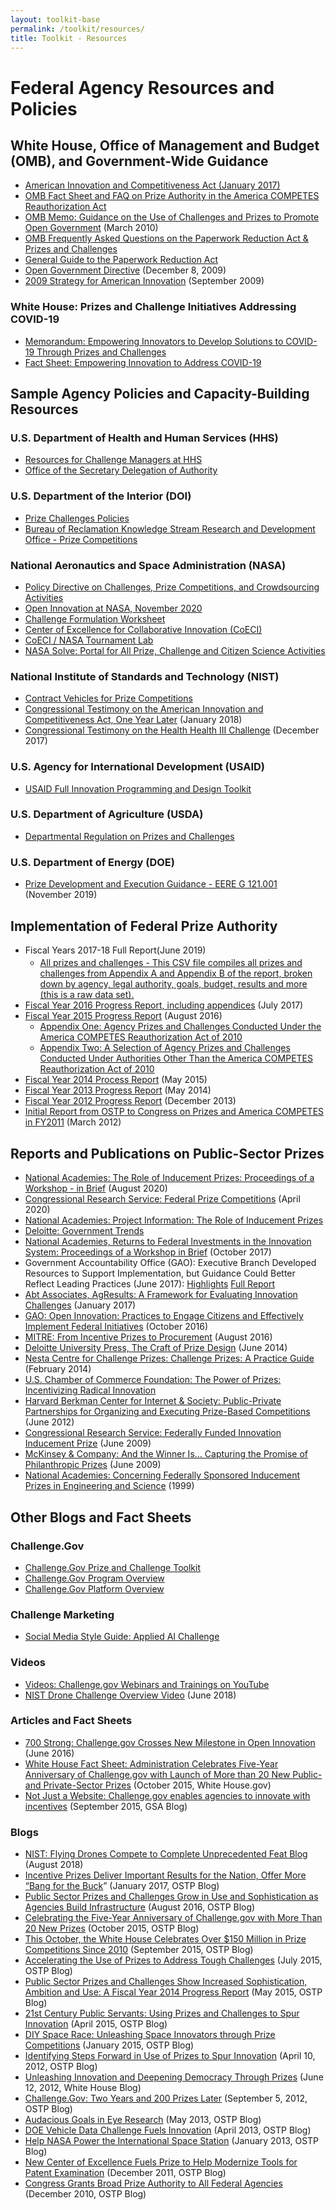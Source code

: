 ```yaml
---
layout: toolkit-base
permalink: /toolkit/resources/
title: Toolkit - Resources
---
```


<div class="toolkit usa-toolkit">
  <h1 id="federal-agency-resources-and-policies">Federal Agency Resources and Policies</h1>

  <h2 id="white-house-office-of-management-and-budget-omb-and-government-wide-guidance">White House, Office of Management and Budget (OMB), and Government-Wide Guidance</h2>
  <ul>
    <li><a href="https://www.congress.gov/bill/114th-congress/senate-bill/3084/text">American Innovation and Competitiveness Act (January 2017)</a></li>
    <li><a href="https://www.whitehouse.gov/wp-content/uploads/legacy_drupal_files/omb/assets/egov_docs/prize_authority_in_the_america_competes_reauthorization_act.pdf">OMB Fact Sheet and FAQ on Prize Authority in the America COMPETES Reauthorization Act</a></li>
    <li><a href="{{ site.baseurl }}/assets/document-library/Memoranda-Guidance-Use-Challenges-Prizes-Promote-Open-Government-M10-11.pdf">OMB Memo: Guidance on the Use of Challenges and Prizes to Promote Open Government</a> (March 2010)</li>
    <li><a href="{{ site.baseurl }}/assets/document-library/OIRA Challenge and Prizes FAQS.pdf">OMB Frequently Asked Questions on the Paperwork Reduction Act &amp; Prizes and Challenges</a></li>
    <li><a href="https://pra.digital.gov/">General Guide to the Paperwork Reduction Act</a></li>
    <li><a href="{{ site.baseurl }}/assets/document-library/Open-Government-Directive-M10-06.pdf">Open Government Directive</a> (December 8, 2009)</li>
    <li><a href="{{ site.baseurl }}/assets/document-library/Strategy-American-Innovation-2009.pdf">2009 Strategy for American Innovation</a> (September 2009)</li>
  </ul>

  <h3 id="white-house-prizes-and-challenge-initiatives-addressing-covid-19">White House: Prizes and Challenge Initiatives Addressing COVID-19</h3>
  <ul>
    <li><a href="{{ site.baseurl }}/assets/document-library/08.12.20 OSTP MEMO - Prizes and Challenges (2).pdf">Memorandum: Empowering Innovators to Develop Solutions to COVID-19 Through Prizes and Challenges</a></li>
    <li><a href="{{ site.baseurl }}/assets/document-library/WHOSTP COVID Innovation Fact Sheet (1).pdf">Fact Sheet: Empowering Innovation to Address COVID-19</a></li>
  </ul>

  <h2 id="sample-agency-policies-and-capacity-building-resources">Sample Agency Policies and Capacity-Building Resources</h2>

  <h3 id="us-department-of-health-and-human-services-hhs">U.S. Department of Health and Human Services (HHS)</h3>
  <ul>
    <li><a href="http://www.hhs.gov/idealab/competes/">Resources for Challenge Managers at HHS</a></li>
    <li><a href="https://www.gpo.gov/fdsys/pkg/FR-2011-05-04/pdf/2011-10847.pdf">Office of the Secretary Delegation of Authority</a></li>
  </ul>

  <h3 id="us-department-of-the-interior-doi">U.S. Department of the Interior (DOI)</h3>
  <ul>
    <li><a href="https://www.doi.gov/prizes/policies">Prize Challenges Policies</a></li>
    <!--*<li> [Bureau of Reclamation FY18 Prize Competitions Fact Sheet](https://www.usbr.gov/research/challenges/docs/FY18.pdf)</li>-->
    <li><a href="https://www.usbr.gov/research/docs/ks/ks-2019-04.pdf">Bureau of Reclamation Knowledge Stream Research and Development Office - Prize Competitions</a></li>
  </ul>

  <!-- Rest of the content goes here -->
  <h3 id="national-aeronautics-and-space-administration-nasa">National Aeronautics and Space Administration (NASA)</h3>

  <ul>
    <li><a href="http://nodis3.gsfc.nasa.gov/displayDir.cfm?t=NPD&amp;c=1090&amp;s=1">Policy Directive on Challenges, Prize Competitions, and Crowdsourcing Activities</a></li>
    <li><a href="{{ site.baseurl }}/assets/document-library/2020 Open Innovation at NASA.pdf">Open Innovation at NASA, November 2020</a></li>
    <li><a href="https://www.nasa.gov/sites/default/files/atoms/files/challengeproject_formulation_worksheet.pdf">Challenge Formulation Worksheet</a></li>
    <li><a href="https://www.nasa.gov/offices/COECI/index.html">Center of Excellence for Collaborative Innovation (CoECI)</a></li>
    <li><a href="https://www.nasa.gov/coeci/ntl">CoECI / NASA Tournament Lab</a></li>
    <li><a href="https://www.nasa.gov/solve">NASA Solve: Portal for All Prize, Challenge and Citizen Science Activities</a></li>
  </ul>

  <h3 id="national-institute-of-standards-and-technology-nist">National Institute of Standards and Technology (NIST)</h3>

  <ul>
    <li><a href="https://www.nist.gov/ctl/pscr/contract-vehicles-prize-challenges">Contract Vehicles for Prize Competitions</a></li>
    <li><a href="https://www.nist.gov/speech-testimony/one-year-later-american-innovation-and-competitiveness-act">Congressional Testimony on the American Innovation and Competitiveness Act, One Year Later</a> (January 2018)</li>
    <li><a href="https://www.nist.gov/speech-testimony/head-health-challenge-preventing-head-trauma-football-field-shop-floor-battlefield">Congressional Testimony on the Health Health III Challenge</a> (December 2017)</li>
  </ul>

  <h3 id="us-agency-for-international-development-usaid">U.S. Agency for International Development (USAID)</h3>

  <ul>
    <li><a href="https://pdf.usaid.gov/pdf_docs/PBAAF082.pdf">USAID Full Innovation Programming and Design Toolkit</a></li>
  </ul>

  <h3 id="us-department-of-agriculture-usda">U.S. Department of Agriculture (USDA)</h3>

  <ul>
    <li><a href="https://www.ocio.usda.gov/document/departmental-regulation-2405-001">Departmental Regulation on Prizes and Challenges</a></li>
  </ul>

  <h3 id="us-department-of-energy-doe">U.S. Department of Energy (DOE)</h3>

  <ul>
    <li><a href="{{ site.baseurl }}/assets/document-library/EERE_G_121.001_EERE_Prize_Guidance_0 (1).pdf">Prize Development and Execution Guidance - EERE G 121.001</a> (November 2019)</li>
  </ul>

  <h2 id="implementation-of-federal-prize-authority">Implementation of Federal Prize Authority</h2>

  <ul>
    <li>Fiscal Years 2017-18 Full Report(June 2019)
      <ul style="margin-top: 0.25em;">
        <li><a href="{{ site.baseurl }}/assets/document-library/prize-competition-appendices-as-a-CSV.CSV">All prizes and challenges - This CSV file compiles all prizes and challenges from Appendix A and Appendix B of the report, broken down by agency, legal authority, goals, budget, results and more (this is a raw data set).</a></li>
      </ul>
    </li>
    <li><a href="{{ site.baseurl }}/assets/document-library/FY2016-Implementation-Federal-Prize-Authority-Report-and-Appendices.pdf">Fiscal Year 2016 Progress Report, including appendices</a> (July 2017)</li>
    <li><a href="{{ site.baseurl }}/assets/document-library/FY2015-Implementation-Federal-Prize-Authority-Report.pdf">Fiscal Year 2015 Progress Report</a> (August 2016)
      <ul>
        <li><a href="{{ site.baseurl }}/assets/document-library/FY_2015_COMPETES_Prize_Report_Appendix_1.pdf">Appendix One: Agency Prizes and Challenges Conducted Under the America COMPETES Reauthorization Act of 2010</a></li>
        <li><a href="{{ site.baseurl }}/assets/document-library/FY_2015_COMPETES_Prize_Report_Appendix_2.pdf">Appendix Two: A Selection of Agency Prizes and Challenges Conducted Under Authorities Other Than the America COMPETES Reauthorization Act of 2010</a></li>
      </ul>
    </li>
    <li><a href="{{ site.baseurl }}/assets/document-library/FY2014-Implementation-Federal-Prize-Authority-Report.pdf">Fiscal Year 2014 Process Report</a> (May 2015)</li>
    <li><a href="{{ site.baseurl }}/assets/document-library/FY2013-Implementation-Federal-Prize-Authority-Report.pdf">Fiscal Year 2013 Progress Report</a> (May 2014)</li>
    <li><a href="{{ site.baseurl }}/assets/document-library/FY2012-Implementation-Federal-Prize-Authority-Report.pdf">Fiscal Year 2012 Progress Report</a> (December 2013)</li>
    <li><a href="{{ site.baseurl }}/assets/document-library/FY2011-Implementation-Federal-Prize-Authority-Report.pdf">Initial Report from OSTP to Congress on Prizes and America COMPETES in FY2011</a> (March 2012)</li>
  </ul>

  <h2 id="reports-and-publications-on-public-sector-prizes">Reports and Publications on Public-Sector Prizes</h2>

  <ul>
    <li><a href="https://www.nap.edu/read/25892/chapter/1">National Academies: The Role of Inducement Prizes: Proceedings of a Workshop - in Brief</a> (August 2020)</li>
    <li><a href="https://fas.org/sgp/crs/misc/R45271.pdf">Congressional Research Service: Federal Prize Competitions</a> (April 2020)</li>
    <li><a href="https://www.nationalacademies.org/our-work/the-role-of-inducement-prizes">National Academies: Project Information: The Role of Inducement Prizes</a></li>
    <li><a href="https://www2.deloitte.com/insights/us/en/industry/public-sector/government-trends.html">Deloitte: Government Trends</a></li>
    <li><a href="https://www.nap.edu/read/24905/chapter/1">National Academies, Returns to Federal Investments in the Innovation System: Proceedings of a Workshop in Brief</a> (October 2017)</li>
    <li>Government Accountability Office (GAO): Executive Branch Developed Resources to Support Implementation, but Guidance Could Better Reflect Leading Practices (June 2017): <a href="http://www.gao.gov/assets/690/685162.pdf">Highlights</a> <a href="http://www.gao.gov/assets/690/685161.pdf">Full Report</a></li>
    <li><a href="http://www.abtassociates.com/Reports/2017/AgResults-A-Framework-for-Evaluating-Innovation-Ch.aspx">Abt Associates, AgResults: A Framework for Evaluating Innovation Challenges</a>  (January 2017)</li>
    <li><a href="http://www.gao.gov/products/GAO-17-14">GAO: Open Innovation: Practices to Engage Citizens and Effectively Implement Federal Initiatives</a> (October 2016)</li>
    <li><a href="https://apps.dtic.mil/sti/citations/AD1108074">MITRE: From Incentive Prizes to Procurement</a> (August 2016)</li>
    <li><a href="http://dupress.com/articles/the-craft-of-incentive-prize-design/">Deloitte University Press, The Craft of Prize Design</a> (June 2014)</li>
    <li><a href="http://www.nesta.org.uk/blog/how-run-challenge-prize">Nesta Centre for Challenge Prizes: Challenge Prizes: A Practice Guide</a> (February 2014)</li>
    <li><a href="https://www.uschamberfoundation.org/power-prizes-incentivizing-radical-innovation-0">U.S. Chamber of Commerce Foundation: The Power of Prizes: Incentivizing Radical Innovation</a></li>
    <li><a href="http://cyber.law.harvard.edu/publications/2012/public_private_partnerships_for_organizing_and_executing_prize-based_competitions">Harvard Berkman Center for Internet &amp; Society: Public-Private Partnerships for Organizing and Executing Prize-Based Competitions</a> (June 2012)</li>
    <li><a href="https://www.esd.whs.mil/Portals/54/Documents/FOID/Reading%20Room/DARPA/15-F-0059_CRS_FOR_CONGRESS.FEDERALLY_FUNDED_INNOV_INDUCMNT_PRZS.pdf">Congressional Research Service: Federally Funded Innovation Inducement Prize</a> (June 2009)</li>
    <li><a href="https://www.mckinsey.com/industries/public-and-social-sector/our-insights/and-the-winner-is-philanthropists-and-governments-make-prizes-count">McKinsey &amp; Company: And the Winner Is… Capturing the Promise of Philanthropic Prizes</a> (June 2009)</li>
    <li><a href="https://www.nap.edu/catalog/9724/concerning-federally-sponsored-inducement-prizes-in-engineering-and-science">National Academies: Concerning Federally Sponsored Inducement Prizes in Engineering and Science</a> (1999)</li>
  </ul>

  <h2 id="other-blogs-and-fact-sheets">Other Blogs and Fact Sheets</h2>

  <h3 id="challengegov">Challenge.Gov</h3>
  <ul>
    <li><a href="{{ site.baseurl }}/assets/document-library/ChallengeGov_Federal_Agency_Toolkit_13Oct2021.pdf">Challenge.Gov Prize and Challenge Toolkit</a></li>
    <li><a href="{{ site.baseurl }}/assets/document-library/ChallengeGov_Program_Overview.pdf">Challenge.Gov Program Overview</a></li>
    <li><a href="{{ site.baseurl }}/assets/document-library/ChallengeGov_Platform_Overview.pdf">Challenge.Gov Platform Overview</a></li>
  </ul>

  <h3 id="challenge-marketing">Challenge Marketing</h3>
  <ul>
    <li><a href="{{ site.baseurl }}/assets/document-library/AppliedAIChallenge_SocialMediaStyleGuide.pdf">Social Media Style Guide: Applied AI Challenge</a></li>
  </ul>

  <h3 id="videos">Videos</h3>

  <ul>
    <li><a href="https://www.youtube.com/playlist?list=PLd9b-GuOJ3nFeJeAHAn3Z5opohjxIw8OC">Videos: Challenge.gov Webinars and Trainings on YouTube</a></li>
    <li><a href="https://www.nist.gov/video/nist-drone-challenge">NIST Drone Challenge Overview Video</a> (June 2018)</li>
  </ul>

  <h3 id="articles-and-fact-sheets">Articles and Fact Sheets</h3>

  <ul>
    <li><a href="https://digital.gov/2016/06/15/700-strong-challenge-gov-crosses-new-milestone-in-open-innovation/">700 Strong: Challenge.gov Crosses New Milestone in Open Innovation</a> (June 2016)</li>
    <li><a href="https://obamawhitehouse.archives.gov/the-press-office/2015/10/07/fact-sheet-administration-celebrates-five-year-anniversary-challengegov">White House Fact Sheet: Administration Celebrates Five-Year Anniversary of Challenge.gov with Launch of More than 20 New Public- and Private-Sector Prizes</a> (October 2015, White House.gov)</li>
    <li><a href="http://www.digitalgov.gov/2015/09/10/not-just-a-website-challenge-gov-enables-agencies-to-innovate-with-incentives/">Not Just a Website: Challenge.gov enables agencies to innovate with incentives</a> (September 2015, GSA Blog)</li>
  </ul>

  <h3 id="blogs">Blogs</h3>

  <ul class="mb-0">
    <li><a href="https://www.nist.gov/blogs/taking-measure/flying-drones-compete-complete-unprecedented-feat">NIST: Flying Drones Compete to Complete Unprecedented Feat Blog</a> (August 2018)</li>
    <li><a href="{{ site.baseurl }}/assets/document-library/Blog-Incentive-prizes-deliver-important-results-for-the-Nation-offer-more-bang-for-the-buck.pdf">Incentive Prizes Deliver Important Results for the Nation, Offer More “Bang for the Buck</a>” (January 2017, OSTP Blog)</li>
    <li><a href="https://obamawhitehouse.archives.gov/blog/2016/08/10/public-sector-prizes-and-challenges-continue-grow-use-and-sophistication">Public Sector Prizes and Challenges Grow in Use and Sophistication as Agencies Build Infrastructure</a> (August 2016, OSTP Blog)</li>
    <li><a href="https://obamawhitehouse.archives.gov/blog/2015/10/06/celebrating-five-year-anniversary-challengegov-more-20-new-prizes">Celebrating the Five-Year Anniversary of Challenge.gov with More Than 20 New Prizes</a> (October 2015, OSTP Blog)</li>
    <li><a href="https://obamawhitehouse.archives.gov/blog/2015/09/21/october-white-house-celebrates-over-150-million-prize-competitions-2010">This October, the White House Celebrates Over $150 Million in Prize Competitions Since 2010</a> (September 2015, OSTP Blog)</li>
    <li><a href="https://obamawhitehouse.archives.gov/blog/2015/07/17/accelerating-use-prizes-address-tough-challenges">Accelerating the Use of Prizes to Address Tough Challenges</a> (July 2015, OSTP Blog)</li>
    <li><a href="https://obamawhitehouse.archives.gov/blog/2015/05/08/public-sector-prizes-and-challenges-show-increased-sophistication-ambition-and-use-f">Public Sector Prizes and Challenges Show Increased Sophistication, Ambition and Use: A Fiscal Year 2014 Progress Report</a> (May 2015, OSTP Blog)</li>
    <li><a href="https://obamawhitehouse.archives.gov/blog/2015/04/17/21st-century-public-servants-using-prizes-and-challenges-spur-innovation">21st Century Public Servants: Using Prizes and Challenges to Spur Innovation</a> (April 2015, OSTP Blog)</li>
    <li><a href="https://obamawhitehouse.archives.gov/blog/2015/01/29/diy-space-race-unleashing-space-innovators-through-prize-competitions">DIY Space Race: Unleashing Space Innovators through Prize Competitions</a> (January 2015, OSTP Blog)</li>
    <li><a href="{{ site.baseurl }}/assets/document-library/Blog-Identifying-Steps-Forward-Use-Prizes-Spur-Innovation.pdf">Identifying Steps Forward in Use of Prizes to Spur Innovation</a> (April 10, 2012, OSTP Blog)</li>
    <li><a href="https://obamawhitehouse.archives.gov/blog/2012/06/12/unleashing-innovation-deepening-democracy-through-prizes">Unleashing Innovation and Deepening Democracy Through Prizes</a> (June 12, 2012, White House Blog)</li>
    <li><a href="https://obamawhitehouse.archives.gov/blog/2012/09/05/challengegov-two-years-and-200-prizes-later">Challenge.Gov: Two Years and 200 Prizes Later</a> (September 5, 2012, OSTP Blog)</li>
    <li><a href="https://obamawhitehouse.archives.gov/blog/2013/05/15/audacious-goals-eye-research">Audacious Goals in Eye Research</a> (May 2013, OSTP Blog)</li>
    <li><a href="https://obamawhitehouse.archives.gov/blog/2013/04/11/doe-vehicle-data-challenge-fuels-innovation">DOE Vehicle Data Challenge Fuels Innovation</a> (April 2013, OSTP Blog)</li>
    <li><a href="https://obamawhitehouse.archives.gov/blog/2013/01/25/help-nasa-power-international-space-station">Help NASA Power the International Space Station</a> (January 2013, OSTP Blog)</li>
    <li><a href="https://obamawhitehouse.archives.gov/blog/2011/12/16/new-center-excellence-fuels-prize-help-modernize-tools-patent-examination">New Center of Excellence Fuels Prize to Help Modernize Tools for Patent Examination</a> (December 2011, OSTP Blog)</li>
    <li class="mb-0"><a href="https://obamawhitehouse.archives.gov/blog/2010/12/21/congress-grants-broad-prize-authority-all-federal-agencies">Congress Grants Broad Prize Authority to All Federal Agencies</a> (December 2010, OSTP Blog)</li>
  </ul>
  <!-- Rest of the content ends here -->
  
</div>
